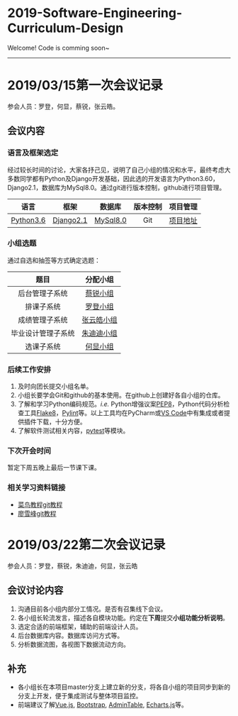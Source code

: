 # 2019-Software-Engineering-Curriculum-Design

Welcome! Code is comming soon~

------

# 2019/03/15第一次会议记录

参会人员：罗登，何显，蔡锐，张云皓。

## 会议内容

### 语言及框架选定
经过较长时间的讨论，大家各抒己见，说明了自己小组的情况和水平，最终考虑大多数同学都有Python及Django开发基础，因此选的开发语言为Python3.60，Django2.1，数据库为MySql8.0。通过git进行版本控制，github进行项目管理。

| 语言 | 框架 | 数据库 | 版本控制 | 项目管理 |
| :----: | :----: | :----: | :----: | :----: |
|[Python3.6](https://www.python.org/) | [Django2.1](https://www.djangoproject.com/) | [MySql8.0](https://www.mysql.com/) | Git | [项目地址](https://github.com/se-curriculum-design-group/2019-Software-Engineering-Curriculum-Design) |

### 小组选题

通过自选和抽签等方式确定选题：

| 题目 | 分配小组 |
| :---: | :---: |
| 后台管理子系统 | [蔡锐小组](https://github.com/software-engineering-backstage-team) |
| 排课子系统 | [罗登小组](https://github.com/RonDen/Course-Scheduling-System) |
| 成绩管理子系统 | [张云皓小组](https://github.com/MegamanZeroX/SoftwareEngineering) |
| 毕业设计管理子系统 | [朱迪迪小组](https://github.com/Invisibleee/Graduation-project-management-system) |
| 选课子系统 | [何显小组](https://github.com/Messiahhhh/2019-Software-Engineering-Curriculum-Design--) |

### 后续工作安排
1. 及时向团长提交小组名单。
2. 小组长要学会Git和github的基本使用。在github上创建好各自小组的仓库。
3. 了解和学习Python编码规范。_i.e._ Python增强议案[PEP8](https://www.python.org/dev/peps/pep-0008/)，Python代码分析检查工具[Flake8](http://flake8.pycqa.org/en/latest/)，[Pylint](https://www.pylint.org/)等。以上工具均在PyCharm或[VS Code](https://code.visualstudio.com/)中有集成或者提供插件下载，十分方便。
4. 了解软件测试相关内容，[pytest](https://pytest.org/)等模块。

### 下次开会时间

暂定下周五晚上最后一节课下课。

### 相关学习资料链接

- [菜鸟教程git教程](http://www.runoob.com/git/git-tutorial.html)
- [廖雪峰git教程](https://www.liaoxuefeng.com/wiki/0013739516305929606dd18361248578c67b8067c8c017b000/)


# 2019/03/22第二次会议记录

参会人员：罗登，蔡锐，朱迪迪，何显，张云皓

## 会议讨论内容

1. 沟通目前各小组内部分工情况。是否有召集线下会议。
2. 各小组长轮流发言，描述各自模块功能。约定在**下周**提交**小组功能分析说明**。
3. 选定合适的前端框架，辅助的前端设计人员。
4. 后台数据库内容。数据库访问方式等。
5. 分析数据流图，各视图下数据流动方向。

## 补充

- 各小组长在本项目master分支上建立新的分支，将各自小组的项目同步到新的分支上开发，便于集成测试与整体项目监控。
- 前端建议了解[Vue.js](https://cn.vuejs.org/), [Bootstrap](http://www.runoob.com/bootstrap/bootstrap-tutorial.html), [AdminTable](https://adminlte.io/), [Echarts.js](https://echarts.baidu.com/)等。
